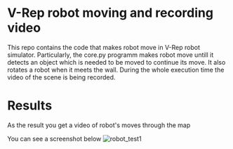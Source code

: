 # V-Rep robot moving and recording video
This repo contains the code that makes robot move in V-Rep robot simulator.
Particularly, the core.py programm makes robot move untill it detects an object which is needed to be moved to continue its move.
It also rotates a robot when it meets the wall. 
During the whole execution time the video of the scene is being recorded.


# Results
As the result you get a video of robot's moves through the map

You can see a screenshot below
![robot_test1](https://user-images.githubusercontent.com/46127313/59796651-a4692b80-92e6-11e9-9240-5912ee4dd415.png)

